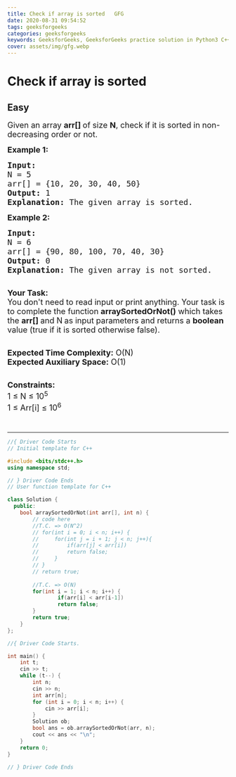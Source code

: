 ```yaml
---
title: Check if array is sorted   GFG
date: 2020-08-31 09:54:52
tags: geeksforgeeks
categories: geeksforgeeks
keywords: GeeksforGeeks, GeeksforGeeks practice solution in Python3 C++ Java, Check if array is sorted - GFG solution
cover: assets/img/gfg.webp
---
```



# Check if array is sorted
## Easy
<div class="problems_problem_content__Xm_eO"><p><span style="font-size:18px">Given an array <strong>arr[]&nbsp;</strong>of size <strong>N</strong>, check if it is sorted in non-decreasing order or not.&nbsp;</span></p>

<p><span style="font-size:18px"><strong>Example 1:</strong></span></p>

<pre><span style="font-size:18px"><strong>Input:
</strong>N = 5
arr[] = {10, 20, 30, 40, 50}
<strong>Output:</strong> 1
<strong>Explanation:</strong> The given array is sorted.
</span></pre>

<p><span style="font-size:18px"><strong>Example 2:</strong></span></p>

<pre><span style="font-size:18px"><strong>Input:
</strong>N = 6
arr[] = {90, 80, 100, 70, 40, 30}
<strong>Output:</strong> 0
<strong>Explanation:</strong>&nbsp;The given array is not sorted.</span></pre>

<p><br>
<span style="font-size:18px"><strong>Your Task:</strong><br>
You don't need to read input or print anything. Your task is to complete the function&nbsp;<strong>arraySortedOrNot()</strong>&nbsp;which takes the&nbsp;<strong>arr[]&nbsp;</strong>and N<strong>&nbsp;</strong>as input parameters and returns a <strong>boolean</strong> value (true if it is sorted otherwise false).</span></p>

<p><br>
<span style="font-size:18px"><strong>Expected Time Complexity:</strong>&nbsp;O(N)<br>
<strong>Expected Auxiliary Space:</strong>&nbsp;O(1)</span></p>

<p><br>
<span style="font-size:18px"><strong>Constraints:</strong><br>
1 ≤ N ≤ 10<sup>5</sup><br>
1 ≤ Arr[i] ≤ 10<sup>6</sup></span></p>

<p>&nbsp;</p>
</div>

---




```cpp
//{ Driver Code Starts
// Initial template for C++

#include <bits/stdc++.h>
using namespace std;

// } Driver Code Ends
// User function template for C++

class Solution {
  public:
    bool arraySortedOrNot(int arr[], int n) {
        // code here
        //T.C. => O(N^2)
        // for(int i = 0; i < n; i++) {
        //     for(int j = i + 1; j < n; j++){
        //         if(arr[j] < arr[i])
        //         return false;
        //     }
        // }
        // return true;
        
        //T.C. => O(N)
        for(int i = 1; i < n; i++) {
                if(arr[i] < arr[i-1])
                return false;
        }
        return true;
    }
};

//{ Driver Code Starts.

int main() {
    int t;
    cin >> t;
    while (t--) {
        int n;
        cin >> n;
        int arr[n];
        for (int i = 0; i < n; i++) {
            cin >> arr[i];
        }
        Solution ob;
        bool ans = ob.arraySortedOrNot(arr, n);
        cout << ans << "\n";
    }
    return 0;
}

// } Driver Code Ends
```

